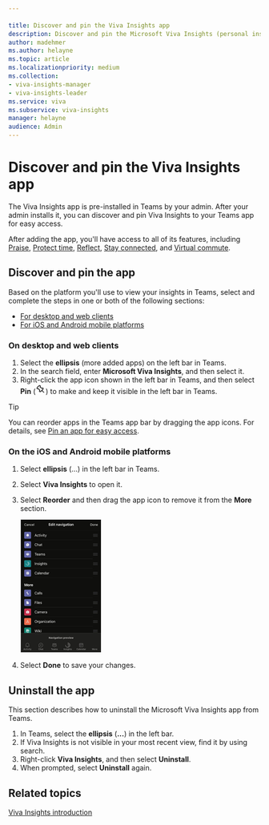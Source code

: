 ```yaml
---

title: Discover and pin the Viva Insights app
description: Discover and pin the Microsoft Viva Insights (personal insights) app 
author: madehmer
ms.author: helayne
ms.topic: article
ms.localizationpriority: medium 
ms.collection: 
- viva-insights-manager
- viva-insights-leader
ms.service: viva
ms.subservice: viva-insights
manager: helayne
audience: Admin
---
```


# Discover and pin the Viva Insights app

The Viva Insights app is pre-installed in Teams by your admin. After your admin installs it, you can discover and pin Viva Insights to your Teams app for easy access.

After adding the app, you'll have access to all of its features, including [Praise](viva-insights-praise.md), [Protect time](viva-insights-protect-time.md), [Reflect](viva-insights-reflect.md), [Stay connected](viva-insights-stay-connected.md), and [Virtual commute](viva-insights-virtual-commute.md).

## Discover and pin the app

Based on the platform you'll use to view your insights in Teams, select and complete the steps in one or both of the following sections:

* [For desktop and web clients](#on-desktop-and-web-clients)
* [For iOS and Android mobile platforms](#on-the-ios-and-android-mobile-platforms)

### On desktop and web clients

1. Select the **ellipsis** (more added apps) on the left bar in Teams.
2. In the search field, enter **Microsoft Viva Insights**, and then select it.
3. Right-click the app icon shown in the left bar in Teams, and then select **Pin** (![Pin an app.](Images/pin.png)) to make and keep it visible in the left bar in Teams.

>[!Tip]
>You can reorder apps in the Teams app bar by dragging the app icons. For details, see [Pin an app for easy access](https://support.microsoft.com/office/pin-an-app-for-easy-access-3045fd44-6604-4ba7-8ecc-1c0d525e89ec).

### On the iOS and Android mobile platforms

1. Select **ellipsis** (...) in the left bar in Teams.  
2. Select **Viva Insights** to open it.
3. Select **Reorder** and then drag the app icon to remove it from the **More** section.

   ![Reorder android app icon.](Images/ios-android.png)

4. Select **Done** to save your changes.

## Uninstall the app

This section describes how to uninstall the Microsoft Viva Insights app from Teams.

1. In Teams, select the **ellipsis** (**...**) in the left bar.
2. If Viva Insights is not visible in your most recent view, find it by using search.
3. Right-click **Viva Insights**, and then select **Uninstall**.
4. When prompted, select **Uninstall** again.

## Related topics

[Viva Insights introduction](viva-teams-app.md)
